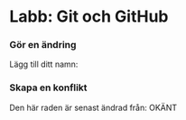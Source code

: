 # Labb: Git och GitHub


### Gör en ändring

Lägg till ditt namn: 


### Skapa en konflikt

Den här raden är senast ändrad från: OKÄNT
